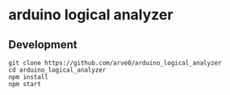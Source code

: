 # arduino logical analyzer

## Development

```
git clone https://github.com/arve0/arduino_logical_analyzer
cd arduino_logical_analyzer
npm install
npm start
```
